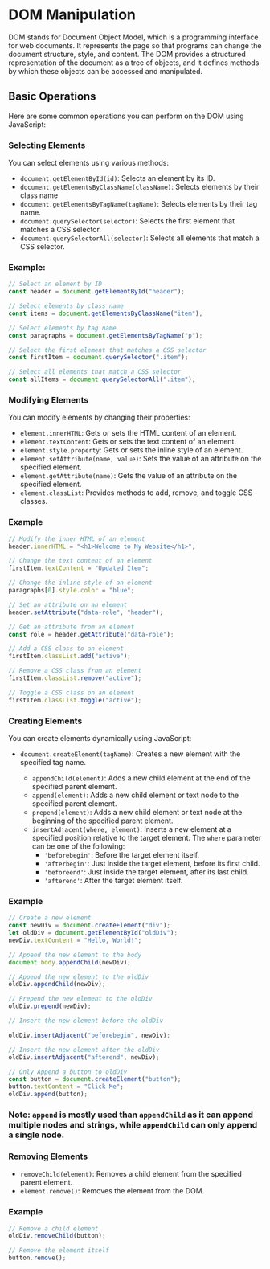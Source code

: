# DOM Manipulation

DOM stands for Document Object Model, which is a programming interface for web documents. It represents the page so that programs can change the document structure, style, and content. The DOM provides a structured representation of the document as a tree of objects, and it defines methods by which these objects can be accessed and manipulated.

## Basic Operations

Here are some common operations you can perform on the DOM using JavaScript:

### Selecting Elements

You can select elements using various methods:

- `document.getElementById(id)`: Selects an element by its ID.
- `document.getElementsByClassName(className)`: Selects elements by their class name
- `document.getElementsByTagName(tagName)`: Selects elements by their tag name.
- `document.querySelector(selector)`: Selects the first element that matches a CSS selector.
- `document.querySelectorAll(selector)`: Selects all elements that match a CSS selector.

### Example:

```javascript
// Select an element by ID
const header = document.getElementById("header");

// Select elements by class name
const items = document.getElementsByClassName("item");

// Select elements by tag name
const paragraphs = document.getElementsByTagName("p");

// Select the first element that matches a CSS selector
const firstItem = document.querySelector(".item");

// Select all elements that match a CSS selector
const allItems = document.querySelectorAll(".item");
```

### Modifying Elements

You can modify elements by changing their properties:

- `element.innerHTML`: Gets or sets the HTML content of an element.
- `element.textContent`: Gets or sets the text content of an element.
- `element.style.property`: Gets or sets the inline style of an element.
- `element.setAttribute(name, value)`: Sets the value of an attribute on the specified element.
- `element.getAttribute(name)`: Gets the value of an attribute on the specified element.
- `element.classList`: Provides methods to add, remove, and toggle CSS classes.

### Example

```javascript
// Modify the inner HTML of an element
header.innerHTML = "<h1>Welcome to My Website</h1>";

// Change the text content of an element
firstItem.textContent = "Updated Item";

// Change the inline style of an element
paragraphs[0].style.color = "blue";

// Set an attribute on an element
header.setAttribute("data-role", "header");

// Get an attribute from an element
const role = header.getAttribute("data-role");

// Add a CSS class to an element
firstItem.classList.add("active");

// Remove a CSS class from an element
firstItem.classList.remove("active");

// Toggle a CSS class on an element
firstItem.classList.toggle("active");
```

### Creating Elements

You can create elements dynamically using JavaScript:

- `document.createElement(tagName)`: Creates a new element with the specified tag name.

  - `appendChild(element)`: Adds a new child element at the end of the specified parent element.
  - `append(element)`: Adds a new child element or text node to the specified parent element.
  - `prepend(element)`: Adds a new child element or text node at the beginning of the specified parent element.
  - `insertAdjacent(where, element)`: Inserts a new element at a specified position relative to the target element. The `where` parameter can be one of the following:
    - `'beforebegin'`: Before the target element itself.
    - `'afterbegin'`: Just inside the target element, before its first child.
    - `'beforeend'`: Just inside the target element, after its last child.
    - `'afterend'`: After the target element itself.

### Example

```javascript
// Create a new element
const newDiv = document.createElement("div");
let oldDiv = document.getElementById("oldDiv");
newDiv.textContent = "Hello, World!";

// Append the new element to the body
document.body.appendChild(newDiv);

// Append the new element to the oldDiv
oldDiv.appendChild(newDiv);

// Prepend the new element to the oldDiv
oldDiv.prepend(newDiv);

// Insert the new element before the oldDiv

oldDiv.insertAdjacent("beforebegin", newDiv);

// Insert the new element after the oldDiv
oldDiv.insertAdjacent("afterend", newDiv);

// Only Append a button to oldDiv
const button = document.createElement("button");
button.textContent = "Click Me";
oldDiv.append(button);
```

### Note: `append` is mostly used than `appendChild` as it can append multiple nodes and strings, while `appendChild` can only append a single node.

### Removing Elements

- `removeChild(element)`: Removes a child element from the specified parent element.
- `element.remove()`: Removes the element from the DOM.

### Example

```javascript
// Remove a child element
oldDiv.removeChild(button);

// Remove the element itself
button.remove();
```
